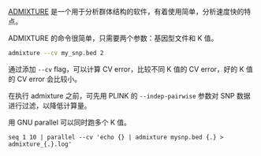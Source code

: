[ADMIXTURE](https://dalexander.github.io/admixture/) 是一个用于分析群体结构的软件，有着使用简单，分析速度快的特点。

ADMIXTURE 的命令很简单，只需要两个参数：基因型文件和 K 值。

```bash
admixture --cv my_snp.bed 2
```

通过添加 ``--cv`` flag，可以计算 CV error，比较不同 K 值的 CV error，好的 K 值的 CV error 会比较小。

在执行 admixture 之前，可先用 PLINK 的 ``--indep-pairwise`` 参数对 SNP 数据进行过滤，以降低计算量。

用 GNU parallel 可以同时跑多个 K 值。

```
seq 1 10 | parallel --cv 'echo {} | admixture mysnp.bed {.} > admixture_{.}.log'
```